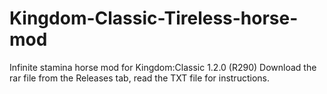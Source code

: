 # Kingdom-Classic-Tireless-horse-mod
Infinite stamina horse mod for Kingdom:Classic 1.2.0 (R290)
Download the rar file from the Releases tab, read the TXT file for instructions.
